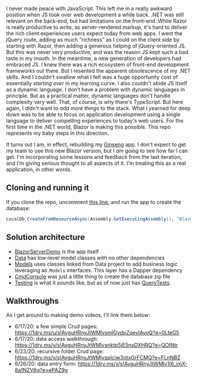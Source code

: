 I never made peace with JavaScript. This left me in a really awkward position when JS took over web development a while back. .NET was still relevant on the back-end, but had limitations on the front-end. While Razor is really productive to write, as server-rendered markup, it's hard to deliver the rich client experiences users expect today from web apps. I went the jQuery route, adding as much "richness" as I could on the client side by starting with Razor, then adding a generous helping of jQuery-oriented JS. But this was never very productive, and was the reason JS kept such a bad taste in my mouth. In the meantime, a new generation of developers had embraced JS. I knew there was a rich ecosystem of front-end development frameworks out there. But I resented the apparent obsolescence of my .NET skills. And I couldn't swallow what I felt was a huge opportunity cost of essentially *starting over* in my learning curve. I also couldn't abide JS itself as a dynamic language. I don't have a problem with dynamic languages in principle. But as a practical matter, dynamic languages don't handle complexity very well. That, of course, is why there's TypeScript. But here again, I didn't want to *add more things* to the stack. What I yearned for deep down was to be able to focus on application development using a single language to deliver compelling experiences to today's web users. For the first time in the .NET world, Blazor is making this possible. This repo represents my baby steps in this direction.

It turns out I am, in effect, rebuilding my [Ginseng](https://github.com/adamfoneil/Ginseng8) app. I don't expect to get my team to use this new Blazor version, but I *am* going to see how far I can get. I'm incorporating some lessons and feedback from the last iteration, and I'm giving serious thought to all aspects of it. I'm treating this as a real application, in other words.

## Cloning and running it
If you clone the repo, uncomment [this line](https://github.com/adamfoneil/BlazorServerDemo/blob/master/BlazorServerDemo/Startup.cs#L29), and run the app to create the database:

```csharp
LocalDb.CreateFromResourceAsync(Assembly.GetExecutingAssembly(), "BlazorServerDemo.Resources.BlazorServerDemo.zip", "BlazorServerDemo").Wait();
```

## Solution architecture
- [BlazorServerDemo](https://github.com/adamfoneil/BlazorServerDemo/tree/master/BlazorServerDemo) is the app itself
- [Data](https://github.com/adamfoneil/BlazorServerDemo/tree/master/Data) has low-level model classes with no other dependencies
- [Models](https://github.com/adamfoneil/BlazorServerDemo/tree/master/Models) uses classes linked from Data project to add business logic leveraging `AO.Models` interfaces. This layer has a Dapper dependency
- [CmdConsole](https://github.com/adamfoneil/BlazorServerDemo/tree/master/CmdConsole) was just a little thing to create the database zip file
- [Testing](https://github.com/adamfoneil/BlazorServerDemo/tree/master/Testing) is what it sounds like, but as of now just has [QueryTests](https://github.com/adamfoneil/BlazorServerDemo/blob/master/Testing/QueryTests.cs).

## Walkthroughs
As I get around to making demo videos, I'll link them below:
- 6/17/20: a few simple Crud pages: https://1drv.ms/u/s!AvguHRnyJtWMlvsmlGydpZqevIAyoQ?e=0LteG5
- 6/17/20: data access walkthrough: https://1drv.ms/v/s!AvguHRnyJtWMlvsnktp5jE5nxDXHRQ?e=QOlNtr
- 6/23/20: recursive folder Crud page: https://1drv.ms/v/s!AvguHRnyJtWMlvspIciw3otxGrFCMQ?e=FLnNBZ
- 6/26/20: data entry form: https://1drv.ms/v/s!AvguHRnyJtWMlv1l6_imX-8a1NZV6g?e=ePAZ9g
